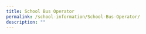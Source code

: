 ```yaml
---
title: School Bus Operator
permalink: /school-information/School-Bus-Operator/
description: ""
---
```

